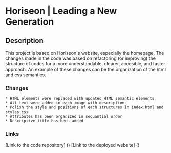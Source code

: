 # Horiseon | Leading a New Generation
## Description

This project is based on Horiseon's website, especially the homepage. The changes made in the code was based on refactoring (or improving) the structure of codes for a more understandable, clearer, accesible, and faster approach. An example of these changes can be the organization of the html and css semantics. 





### Changes

```
* HTML elements were replaced with updated HTML semantic elements
* Alt text were added in each image with descriptions
* Polish the style and positions of each structures in index.html and styles.css
* Attributes has been organized in sequantial order
* Descriptive title has been added

```

### Links

[Link to the code repository] ()
[Link to the deployed website] ()
